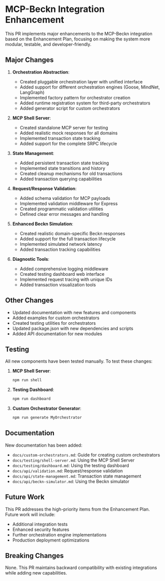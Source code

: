 # MCP-Beckn Integration Enhancement

This PR implements major enhancements to the MCP-Beckn integration based on the Enhancement Plan, focusing on making the system more modular, testable, and developer-friendly.

## Major Changes

1. **Orchestration Abstraction**:
   - Created pluggable orchestration layer with unified interface
   - Added support for different orchestration engines (Goose, MindNet, LangGraph)
   - Implemented factory pattern for orchestrator creation
   - Added runtime registration system for third-party orchestrators
   - Added generator script for custom orchestrators

2. **MCP Shell Server**:
   - Created standalone MCP server for testing
   - Added realistic mock responses for all domains
   - Implemented transaction state tracking
   - Added support for the complete SRPC lifecycle

3. **State Management**:
   - Added persistent transaction state tracking
   - Implemented state transitions and history
   - Created cleanup mechanisms for old transactions
   - Added transaction querying capabilities

4. **Request/Response Validation**:
   - Added schema validation for MCP payloads
   - Implemented validation middleware for Express
   - Created programmatic validation utilities
   - Defined clear error messages and handling

5. **Enhanced Beckn Simulation**:
   - Created realistic domain-specific Beckn responses
   - Added support for the full transaction lifecycle
   - Implemented simulated network latency
   - Added transaction tracking capabilities

6. **Diagnostic Tools**:
   - Added comprehensive logging middleware
   - Created testing dashboard web interface
   - Implemented request tracing with unique IDs
   - Added transaction visualization tools

## Other Changes

- Updated documentation with new features and components
- Added examples for custom orchestrators
- Created testing utilities for orchestrators
- Updated package.json with new dependencies and scripts
- Added API documentation for new modules

## Testing

All new components have been tested manually. To test these changes:

1. **MCP Shell Server**:
   ```bash
   npm run shell
   ```

2. **Testing Dashboard**:
   ```bash
   npm run dashboard
   ```

3. **Custom Orchestrator Generator**:
   ```bash
   npm run generate MyOrchestrator
   ```

## Documentation

New documentation has been added:

- `docs/custom-orchestrators.md`: Guide for creating custom orchestrators
- `docs/testing/shell-server.md`: Using the MCP Shell Server
- `docs/testing/dashboard.md`: Using the testing dashboard
- `docs/api/validation.md`: Request/response validation
- `docs/api/state-management.md`: Transaction state management
- `docs/api/beckn-simulator.md`: Using the Beckn simulator

## Future Work

This PR addresses the high-priority items from the Enhancement Plan. Future work will include:

- Additional integration tests 
- Enhanced security features
- Further orchestration engine implementations
- Production deployment optimizations

## Breaking Changes

None. This PR maintains backward compatibility with existing integrations while adding new capabilities.
